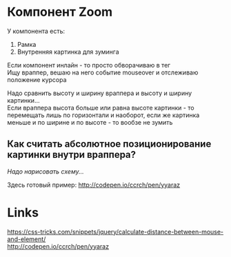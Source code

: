 # Компонент Zoom

У компонента есть:  
1.  Рамка  
2.  Внутренняя картинка для зуминга    

Если компонент инлайн - то просто обворачиваю в тег <zoom zoom-class="zoom-img" wrapper-class="zoom-wrapper">  
Ищу враппер, вешаю на него событие mouseover и отслеживаю положение курсора  

Надо сравнить высоту и ширину враппера и высоту и ширину картинки...  
Если враппера высота больше или равна высоте картинки - то перемещать лишь по горизонтали и наоборот, если же картинка меньше и по ширине и по высоте - то вообзе не зумить

## Как считать абсолютное позиционирование картинки внутри враппера?

_Надо нарисовать схему..._

Здесь готовый пример: <http://codepen.io/ccrch/pen/yyaraz>

# Links
<https://css-tricks.com/snippets/jquery/calculate-distance-between-mouse-and-element/>  
<http://codepen.io/ccrch/pen/yyaraz>
